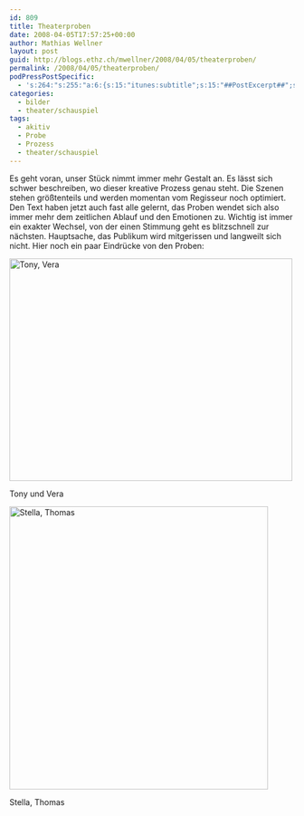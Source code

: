 ```yaml
---
id: 809
title: Theaterproben
date: 2008-04-05T17:57:25+00:00
author: Mathias Wellner
layout: post
guid: http://blogs.ethz.ch/mwellner/2008/04/05/theaterproben/
permalink: /2008/04/05/theaterproben/
podPressPostSpecific:
  - 's:264:"s:255:"a:6:{s:15:"itunes:subtitle";s:15:"##PostExcerpt##";s:14:"itunes:summary";s:15:"##PostExcerpt##";s:15:"itunes:keywords";s:17:"##WordPressCats##";s:13:"itunes:author";s:10:"##Global##";s:15:"itunes:explicit";s:7:"Default";s:12:"itunes:block";s:7:"Default";}";";'
categories:
  - bilder
  - theater/schauspiel
tags:
  - akitiv
  - Probe
  - Prozess
  - theater/schauspiel
---
```

Es geht voran, unser Stück nimmt immer mehr Gestalt an. Es lässt sich schwer beschreiben, wo dieser kreative Prozess genau steht. Die Szenen stehen größtenteils und werden momentan vom Regisseur noch optimiert. Den Text haben jetzt auch fast alle gelernt, das Proben wendet sich also immer mehr dem zeitlichen Ablauf und den Emotionen zu. Wichtig ist immer ein exakter Wechsel, von der einen Stimmung geht es blitzschnell zur nächsten. Hauptsache, das Publikum wird mitgerissen und langweilt sich nicht. Hier noch ein paar Eindrücke von den Proben:

<div style="width: 510px" class="wp-caption aligncenter">
  <a href="http://www.flickr.com/photos/mwellner/2387635155/"><img alt="Tony, Vera" src="http://farm3.static.flickr.com/2018/2387635155_79ec4c7535.jpg" title="Tony, Vera" width="500" height="393" /></a>
  
  <p class="wp-caption-text">
    Tony und Vera<br />
  </p>
</div>

<div style="width: 476px" class="wp-caption aligncenter">
  <a href="http://www.flickr.com/photos/mwellner/2387634961/"><img alt="Stella, Thomas" src="http://farm4.static.flickr.com/3020/2387634961_161457a331.jpg" title="Stella, Thomas" width="457" height="500" /></a>
  
  <p class="wp-caption-text">
    Stella, Thomas<br />
  </p>
</div>